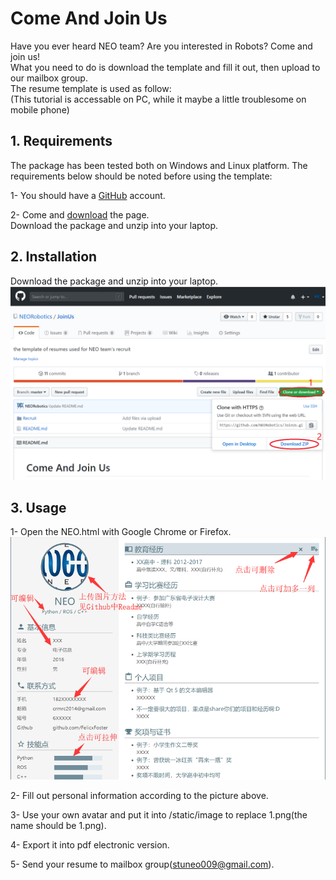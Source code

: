# Come And Join Us
Have you ever heard NEO team? Are you interested in Robots? Come and join us!<br>
What you need to do is download the template and fill it out, then upload to our mailbox group.<br>
The resume template is used as follow:<br>
(This tutorial is accessable on PC, while it maybe a little troublesome on mobile phone)

## 1. Requirements
The package has been tested both on Windows and Linux platform. The requirements below should be noted before using the template:

1- You should have a [GitHub](https://www.jianshu.com/p/66f41a89b6b5) account.

2- Come and [download](https://github.com/NEORobotics/JoinUs) the page.<br>
   Download the package and unzip into your laptop. 
## 2. Installation
Download the package and unzip into your laptop. 
![Operation step 1](https://github.com/NEORobotics/JoinUs/blob/master/Recruit/img/1.png)

## 3. Usage
1- Open the NEO.html with Google Chrome or Firefox.
![Operation step 2](https://github.com/NEORobotics/JoinUs/blob/master/Recruit/img/2.png)

2- Fill out personal information according to the picture above.

3- Use your own avatar and put it into /static/image to replace 1.png(the name should be 1.png).

4- Export it into pdf electronic version.

5- Send your resume to mailbox group(stuneo009@gmail.com).
